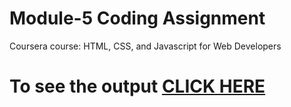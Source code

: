 
# Module-5 Coding Assignment

Coursera course: HTML, CSS, and Javascript for Web Developers

# To see the output [CLICK HERE](https://william-1234.github.io/Coursera-test/assignments/module-5-solution/index.html)

